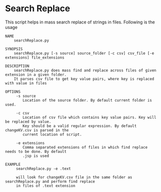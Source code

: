 # Search Replace 
This script helps in mass search replace of strings in files. Following is the usage


	NAME
	    searchReplace.py 

	SYNOPSIS
		searchReplace.py [-s source] source_folder [-c csv] csv_file [-e extensions] file_extensions

	DESCRIPTION
		searchReplace.py does mass find and replace across files of given extension in a given folder.
		It parses csv file to get key value pairs, where key is replaced with value in files

	OPTIONS
	     -s source 	
	     	Location of the source folder. By default current folder is used.

	     -c csv
	     	Location of csv file which contains key value pairs. Key will be replaced by value.
	     	Key should be a valid regular expression. By default changeKV.csv is parsed in the 
	     	current location of script.

	     -e extensions
	     	Comma separated extensions of files in which find replace needs to be done. By default
	     	.jsp is used

	EXAMPLE
	     searchReplace.py -e .text
	     
	     will look for changeKV.csv file in the same folder as searchReplace.py and perform find replace
	     in files of .text extension